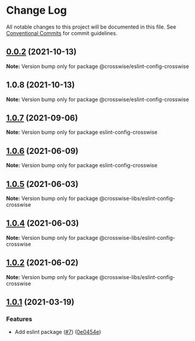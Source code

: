 # Change Log

All notable changes to this project will be documented in this file.
See [Conventional Commits](https://conventionalcommits.org) for commit guidelines.

## [0.0.2](https://github.com/crosswise-finance/crosswise-toolkit/compare/@crosswise/eslint-config-crosswise@1.0.8...@crosswise/eslint-config-crosswise@0.0.2) (2021-10-13)

**Note:** Version bump only for package @crosswise/eslint-config-crosswise






## 1.0.8 (2021-10-13)

**Note:** Version bump only for package @crosswise/eslint-config-crosswise






## [1.0.7](https://github.com/crosswise-finance/crosswise-toolkit/compare/eslint-config-crosswise@1.0.6...eslint-config-crosswise@1.0.7) (2021-09-06)

**Note:** Version bump only for package eslint-config-crosswise






## [1.0.6](https://github.com/crosswise-finance/crosswise-toolkit/tree/master/packages/eslint-config-crosswise/compare/eslint-config-crosswise@1.0.4...eslint-config-crosswise@1.0.6) (2021-06-09)

**Note:** Version bump only for package eslint-config-crosswise






## [1.0.5](https://github.com/crosswise-finance/crosswise-toolkit/tree/master/packages/eslint-config-crosswise/compare/@crosswise-libs/eslint-config-crosswise@1.0.4...@crosswise-libs/eslint-config-crosswise@1.0.5) (2021-06-03)

**Note:** Version bump only for package @crosswise-libs/eslint-config-crosswise





## [1.0.4](https://github.com/crosswise-finance/crosswise-toolkit/tree/master/packages/eslint-config-crosswise/compare/@crosswise-libs/eslint-config-crosswise@1.0.2...@crosswise-libs/eslint-config-crosswise@1.0.4) (2021-06-03)

**Note:** Version bump only for package @crosswise-libs/eslint-config-crosswise





## [1.0.2](https://github.com/crosswise-finance/crosswise-toolkit/tree/master/packages/eslint-config-crosswise/compare/@crosswise-libs/eslint-config-crosswise@1.0.1...@crosswise-libs/eslint-config-crosswise@1.0.2) (2021-06-02)

**Note:** Version bump only for package @crosswise-libs/eslint-config-crosswise





## [1.0.1](https://github.com/pancakeswap/pancake-toolkit/tree/master/packages/eslint-config-pancake/compare/@pancakeswap-libs/eslint-config-pancake@1.0.1...@pancakeswap-libs/eslint-config-pancake@1.0.1) (2021-03-19)


### Features

* Add eslint package ([#7](https://github.com/pancakeswap/pancake-toolkit/tree/master/packages/eslint-config-pancake/issues/7)) ([0e0454e](https://github.com/pancakeswap/pancake-toolkit/tree/master/packages/eslint-config-pancake/commit/0e0454eb9a63e976934956dc5c66fbef2ce2017a))
